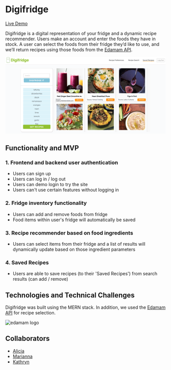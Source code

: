 # Digifridge
[Live Demo](https://digifridge.herokuapp.com/#/)

Digifridge is a digital representation of your fridge and a dynamic recipe recommender. Users make an account and enter the foods they have in stock. A user can select the foods from their fridge they’d like to use, and we’ll return recipes using those foods from the [Edamam API](https://developer.edamam.com/edamam-docs-recipe-api).

![home screenshot](https://github.com/saskatchuwan/digifridge/blob/master/frontend/src/images/saved_recipes_screenshot.png)


## Functionality and MVP
### 1. Frontend and backend user authentication
+ Users can sign up
+ Users can log in / log out
+ Users can demo login to try the site
+ Users can't use certain features without logging in

### 2. Fridge inventory functionality
+ Users can add and remove foods from fridge
+ Food items within user's fridge will automatically be saved

### 3. Recipe recommender based on food ingredients
+ Users can select items from their fridge and a list of results will dynamically update based on those ingredient parameters

### 4. Saved Recipes
+ Users are able to save recipes (to their 'Saved Recipes') from search results (can add / remove)

## Technologies and Technical Challenges

Digifridge was built using the MERN stack. In addition, we used the [Edamam API](https://developer.edamam.com/edamam-docs-recipe-api) for recipe selection.


<img src="https://ceoclub.bg/angels/wp-content/uploads/2015/06/edamam-768x512.jpg" alt="edamam logo" width="25%" height="10%"/>

## Collaborators
+ [Alicia](https://github.com/aliciavissuet)
+ [Marianna](https://github.com/mariannamullens)
+ [Kathryn](https://github.com/saskatchuwan)
